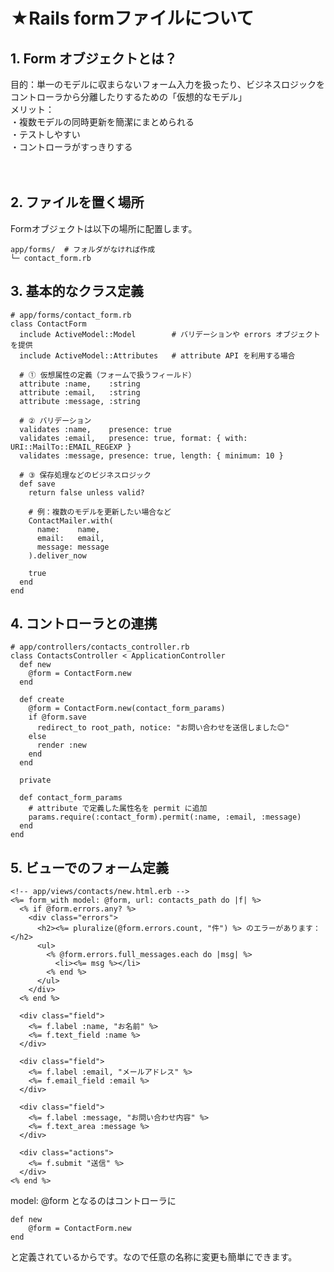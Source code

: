 # ★Rails formファイルについて
## 1. Form オブジェクトとは？
目的：単一のモデルに収まらないフォーム入力を扱ったり、ビジネスロジックをコントローラから分離したりするための「仮想的なモデル」<br>
メリット：<br>
・複数モデルの同時更新を簡潔にまとめられる<br>
・テストしやすい<br>
・コントローラがすっきりする<br>
<br>
<br>
## 2. ファイルを置く場所
Formオブジェクトは以下の場所に配置します。<br>
```
app/forms/  # フォルダがなければ作成
└─ contact_form.rb
```


## 3. 基本的なクラス定義
```
# app/forms/contact_form.rb
class ContactForm
  include ActiveModel::Model        # バリデーションや errors オブジェクトを提供
  include ActiveModel::Attributes   # attribute API を利用する場合

  # ① 仮想属性の定義（フォームで扱うフィールド）
  attribute :name,    :string
  attribute :email,   :string
  attribute :message, :string

  # ② バリデーション
  validates :name,    presence: true
  validates :email,   presence: true, format: { with: URI::MailTo::EMAIL_REGEXP }
  validates :message, presence: true, length: { minimum: 10 }

  # ③ 保存処理などのビジネスロジック
  def save
    return false unless valid?

    # 例：複数のモデルを更新したい場合など
    ContactMailer.with(
      name:    name,
      email:   email,
      message: message
    ).deliver_now

    true
  end
end
```


## 4. コントローラとの連携
```
# app/controllers/contacts_controller.rb
class ContactsController < ApplicationController
  def new
    @form = ContactForm.new
  end

  def create
    @form = ContactForm.new(contact_form_params)
    if @form.save
      redirect_to root_path, notice: "お問い合わせを送信しました😊"
    else
      render :new
    end
  end

  private

  def contact_form_params
    # attribute で定義した属性名を permit に追加
    params.require(:contact_form).permit(:name, :email, :message)
  end
end
```

## 5. ビューでのフォーム定義
```
<!-- app/views/contacts/new.html.erb -->
<%= form_with model: @form, url: contacts_path do |f| %>
  <% if @form.errors.any? %>
    <div class="errors">
      <h2><%= pluralize(@form.errors.count, "件") %> のエラーがあります：</h2>
      <ul>
        <% @form.errors.full_messages.each do |msg| %>
          <li><%= msg %></li>
        <% end %>
      </ul>
    </div>
  <% end %>

  <div class="field">
    <%= f.label :name, "お名前" %>
    <%= f.text_field :name %>
  </div>

  <div class="field">
    <%= f.label :email, "メールアドレス" %>
    <%= f.email_field :email %>
  </div>

  <div class="field">
    <%= f.label :message, "お問い合わせ内容" %>
    <%= f.text_area :message %>
  </div>

  <div class="actions">
    <%= f.submit "送信" %>
  </div>
<% end %>
```
model: @form となるのはコントローラに<br>
```
def new
    @form = ContactForm.new
end
```
と定義されているからです。なので任意の名称に変更も簡単にできます。<br>

